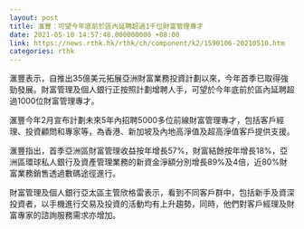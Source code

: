 ```yaml
---
layout: post
title: 滙豐：可望今年底前於區內延聘超過1千位財富管理專才
date: 2021-05-10 14:57:48.000000000 +08:00
link: https://news.rthk.hk/rthk/ch/component/k2/1590106-20210510.htm
categories: rthk
---
```


滙豐表示，自推出35億美元拓展亞洲財富業務投資計劃以來，今年首季已取得強勁發展。財富管理及個人銀行正按照計劃增聘人手，可望於今年底前於區內延聘超過1000位財富管理專才。

滙豐今年2月宣布計劃未來5年內招聘5000多位前線財富管理專才，包括客戶經理、投資顧問和專家等，為香港、新加坡及內地高淨值及超高淨值客戶提供支援。

滙豐指出，首季亞洲區財富管理收益按年增長57%，財富結餘按年增長18%，亞洲區環球私人銀行及資產管理業務的新資金淨額分別增長89%及4倍，近80%財富業務銷售透過數碼途徑進行。

財富管理及個人銀行亞太區主管欣格雷表示，看到不同客戶群中，包括新手及資深投資者，以手機進行交易及投資的活動均有上升趨勢，同時，他們對客戶經理及財富專家的諮詢服務需求亦增加。
